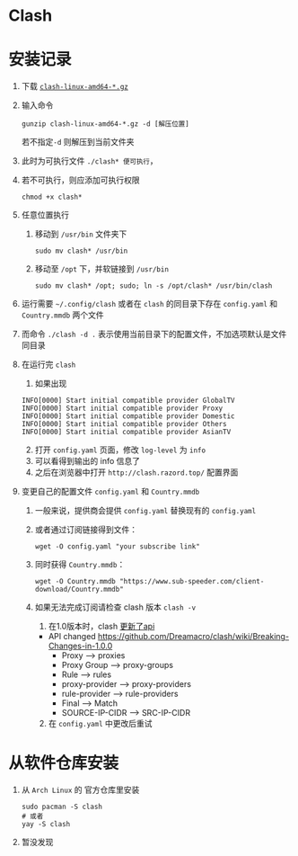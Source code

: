 Clash 
======

# 安装记录
1. 下载 [`clash-linux-amd64-*.gz`](https://github.com/Dreamacro/clash/releases) 

2. 输入命令
    ```shell
    gunzip clash-linux-amd64-*.gz -d [解压位置]
    ```
    若不指定`-d` 则解压到当前文件夹

3. 此时为可执行文件 `./clash* 便可执行`，

4. 若不可执行，则应添加可执行权限 
    ```shell
    chmod +x clash*
    ```

5. 任意位置执行
   1. 移动到 `/usr/bin` 文件夹下
        ```shell
        sudo mv clash* /usr/bin
        ```
   2. 移动至 `/opt` 下，并软链接到 `/usr/bin`
        ```shell
        sudo mv clash* /opt; sudo; ln -s /opt/clash* /usr/bin/clash
        ```

6. 运行需要 `~/.config/clash` 或者在 `clash` 的同目录下存在 `config.yaml` 和 `Country.mmdb` 两个文件 

7. 而命令 `./clash -d .` 表示使用当前目录下的配置文件，不加选项默认是文件同目录

8. 在运行完 `clash`
   1. 如果出现
    ```
    INFO[0000] Start initial compatible provider GlobalTV
    INFO[0000] Start initial compatible provider Proxy
    INFO[0000] Start initial compatible provider Domestic
    INFO[0000] Start initial compatible provider Others
    INFO[0000] Start initial compatible provider AsianTV
    ```
   2. 打开 `config.yaml` 页面，修改 `log-level` 为 `info`
   3. 可以看得到输出的 info 信息了
   4. 之后在浏览器中打开 `http://clash.razord.top/` 配置界面

9.  变更自己的配置文件 `config.yaml` 和 `Country.mmdb`
    1. 一般来说，提供商会提供 `config.yaml` 替换现有的 `config.yaml`
    2. 或者通过订阅链接得到文件：
        ```shell
        wget -O config.yaml "your subscribe link"
        ```
    3. 同时获得 `Country.mmdb`：
        ```shell
        wget -O Country.mmdb "https://www.sub-speeder.com/client-download/Country.mmdb"
        ```
    4. 如果无法完成订阅请检查 clash 版本 `clash -v`
       1. 在1.0版本时，clash [更新了api](https://lancellc.gitbook.io/clash/whats-new/highlight)

       - API changed
           https://github.com/Dreamacro/clash/wiki/Breaking-Changes-in-1.0.0
           - Proxy --> proxies
           - Proxy Group --> proxy-groups
           - Rule --> rules
           - proxy-provider --> proxy-providers
           - rule-provider --> rule-providers
           - Final --> Match
           - SOURCE-IP-CIDR  --> SRC-IP-CIDR
       2. 在 `config.yaml` 中更改后重试

# 从软件仓库安装

1. 从 `Arch Linux` 的 官方仓库里安装
    ```shell
    sudo pacman -S clash
    # 或者
    yay -S clash
    ```
2. 暂没发现
